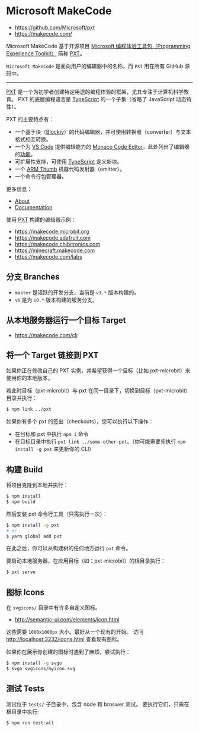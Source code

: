 # Microsoft MakeCode

- <https://github.com/Microsoft/pxt>
- <https://makecode.com/>

Microsoft MakeCode 基于开源项目 [Microsoft 编程体验工具包（Programming Experience Toolkit）][PXT] 简称 [PXT]。

`Microsoft MakeCode` 是面向用户的编辑器中的名称，而 `PXT` 用在所有 GitHub 源码中。

---

[PXT] 是一个为初学者创建特定用途的编程体验的框架，尤其专注于计算机科学教育。
PXT 的底层编程语言是 [TypeScript] 的一个子集（省略了 JavaScript 动态特性）。

PXT 的主要特点有：

- 一个基于块（[Blockly]）的代码编辑器，并可使用转换器（converter）与文本格式相互转换。
- 一个为 [VS Code] 提供编辑能力的 [Monaco Code Editor]，此处列出了编辑器的[功能][Code Navigation]。
- 可扩展性支持，可使用 [TypeScript] 定义新块。
- 一个 [ARM Thumb] 机器代码发射器（emitter）。
- 一个命令行包管理器。

更多信息：

- [About](https://makecode.com/about)
- [Documentation](https://makecode.com/docs)

使用 [PXT] 构建的编辑器示例：

- <https://makecode.microbit.org>
- <https://makecode.adafruit.com>
- <https://makecode.chibitronics.com>
- <https://minecraft.makecode.com>
- <https://makecode.com/labs>

## 分支 Branches

- `master` 是活跃的开发分支，当前是 `v3.*` 版本构建的。
- `v0` 是为 `v0.*` 版本构建的服务分支。

## 从本地服务器运行一个目标 Target

- <https://makecode.com/cli>

## 将一个 Target 链接到 PXT

如果你正在修改自己的 PXT 实例，并希望获得一个目标（比如 pxt-microbit）来使用你的本地版本。

若此时目标（pxt-microbit）与 pxt 在同一目录下，切换到目标（pxt-microbit）目录并执行：

```sh
$ npm link ../pxt
```

如果你有多个 pxt 的签出（checkouts），您可以执行以下操作：

- 在目标和 pxt 中执行 `npm i` 命令
- 在目标目录中执行 `pxt link ../some-other-pxt`。（你可能需要先执行 `npm install -g pxt` 来更新你的 CLI）

## 构建 Build

将项目克隆到本地并执行：

```sh
$ npm install
$ npm build
```

然后安装 pxt 命令行工具（只需执行一次）：

```sh
$ npm install -g pxt
# or
$ yarn global add pxt
```

在此之后，你可以从构建树的任何地方运行 `pxt` 命令。

要启动本地服务器，在应用目标（如：pxt-microbit）的根目录执行：

```sh
$ pxt serve
```

## 图标 Icons

在 `svgicons/` 目录中有许多自定义图标。

- <http://semantic-ui.com/elements/icon.html>

这些需要 `1000x1000px` 大小。最好从一个现有的开始。
访问 <http://localhost:3232/icons.html> 查看现有图标。

如果你在展示你创建的图标时遇到了麻烦，尝试执行：

```sh
$ npm install -g svgo
$ svgo svgicons/myicon.svg
```

## 测试 Tests

测试位于 `tests/` 子目录中，包含 node 和 broswer 测试。
要执行它们，只需在根目录中执行:

```sh
$ npm run test:all
```

[PXT]: https://github.com/Microsoft/pxt
[TypeScript]: https://github.com/Microsoft/TypeScript
[Blockly]: https://github.com/google/blockly
[VS Code]: https://github.com/Microsoft/vscode
[Monaco Code Editor]: https://github.com/Microsoft/monaco-editor
[Code Navigation]: https://code.visualstudio.com/docs/editor/editingevolved
[ARM Thumb]: https://en.wikipedia.org/wiki/ARM_architecture#Thumb
